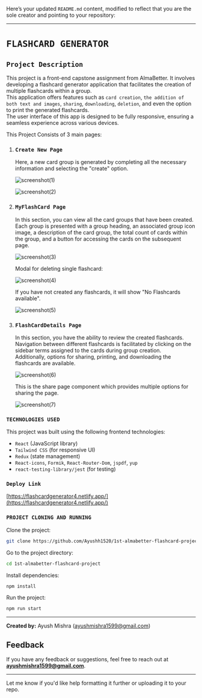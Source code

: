 Here’s your updated `README.md` content, modified to reflect that you are the sole creator and pointing to your repository:

---

# `FLASHCARD GENERATOR`

## `Project Description`

This project is a front-end capstone assignment from AlmaBetter. It involves developing a flashcard generator application that facilitates the creation of multiple flashcards within a group.  
This application offers features such as `card creation`, `the addition of both text and images`, `sharing`, `downloading`, `deletion`, and even the option to print the generated flashcards.  
The user interface of this app is designed to be fully responsive, ensuring a seamless experience across various devices.

This Project Consists of 3 main pages:

1. ### `Create New Page`

   Here, a new card group is generated by completing all the necessary information and selecting the "create" option.

   ![screenshot(1)](https://github.com/Ashvary1996/flashcardgenerator/assets/89014041/c818daaf-6850-42b1-ae86-82bc0cc89ca0)

   ![screenshot(2)](https://github.com/Ashvary1996/flashcardgenerator/assets/89014041/9e095c5e-0ae6-4803-bb0c-03fd07e15bd9)

2. ### `MyFlashCard Page`

   In this section, you can view all the card groups that have been created.  
   Each group is presented with a group heading, an associated group icon image, a description of the card group, the total count of cards within the group, and a button for accessing the cards on the subsequent page.

   ![screenshot(3)](https://github.com/Ashvary1996/flashcardgenerator/assets/89014041/98601e96-12eb-47db-ae77-b486ef07bfd5)

   Modal for deleting single flashcard:

   ![screenshot(4)](https://github.com/Ashvary1996/flashcardgenerator/assets/89014041/043eda50-4e8e-42bc-8376-daff7debe9e0)

   If you have not created any flashcards, it will show "No Flashcards available".

   ![screenshot(5)](https://github.com/Ashvary1996/flashcardgenerator/assets/89014041/0e37ed01-c8c0-4672-8838-c2779257e0e8)

3. ### `FlashCardDetails Page`

   In this section, you have the ability to review the created flashcards.  
   Navigation between different flashcards is facilitated by clicking on the sidebar terms assigned to the cards during group creation.  
   Additionally, options for sharing, printing, and downloading the flashcards are available.

   ![screenshot(6)](https://github.com/Ashvary1996/flashcardgenerator/assets/89014041/ae48bf99-b6d1-4db5-80af-d8abeb7250f9)

   This is the share page component which provides multiple options for sharing the page.

   ![screenshot(7)](https://github.com/Ashvary1996/flashcardgenerator/assets/89014041/a6a0aaba-97f3-40d7-b62b-a3f93a29cedc)

### `TECHNOLOGIES USED`

This project was built using the following frontend technologies:  
- `React` (JavaScript library)  
- `Tailwind CSS` (for responsive UI)  
- `Redux` (state management)  
- `React-icons`, `Formik`, `React-Router-Dom`, `jspdf`, `yup`  
- `react-testing-library/jest` (for testing)

### `Deploy Link`

[https://flashcardgenerator4.netlify.app/](https://flashcardgenerator4.netlify.app/)

### `PROJECT CLONING AND RUNNING`

Clone the project:

```bash
git clone https://github.com/Ayushh1520/1st-almabetter-flashcard-project.git
```

Go to the project directory:

```bash
cd 1st-almabetter-flashcard-project
```

Install dependencies:

```bash
npm install
```

Run the project:

```bash
npm run start
```

---

**Created by:** Ayush Mishra (ayushmishra1599@gmail.com)

## Feedback

If you have any feedback or suggestions, feel free to reach out at **ayushmishra1599@gmail.com**.

---

Let me know if you'd like help formatting it further or uploading it to your repo.
